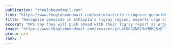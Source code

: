 ```yaml
---
publication: "theglobeandmail.com"
link: "https://www.theglobeandmail.com/world/article-recognize-genocide-in-ethiopias-tigray-region-experts-urge-canadian/"
title: "Recognize genocide in Ethiopia’s Tigray region, experts urge Canadian committee"
excerpt: "MPs say they will push ahead with their Tigray report as urgently as they can, spurred on by witnesses who described mass rapes and starvation"
image: "https://www.theglobeandmail.com/resizer/yrL4t86GZNRC9nMBMJ6zE-TlptM=/1200x800/filters:quality(80)/cloudfront-us-east-1.images.arcpublishing.com/tgam/JKTAMNUNSJPDJCOC5O35QSFGW4.jpg"
group: pro
rank: 7
---
```

